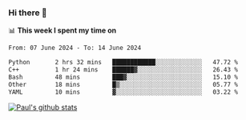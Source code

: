 ### Hi there 👋

📊 **This week I spent my time on**
<!--START_SECTION:waka-->

```txt
From: 07 June 2024 - To: 14 June 2024

Python       2 hrs 32 mins   ████████████░░░░░░░░░░░░░   47.72 %
C++          1 hr 24 mins    ██████▓░░░░░░░░░░░░░░░░░░   26.43 %
Bash         48 mins         ███▓░░░░░░░░░░░░░░░░░░░░░   15.10 %
Other        18 mins         █▒░░░░░░░░░░░░░░░░░░░░░░░   05.77 %
YAML         10 mins         ▓░░░░░░░░░░░░░░░░░░░░░░░░   03.22 %
```

<!--END_SECTION:waka-->


[![Paul's github stats](https://github-readme-stats.vercel.app/api?username=mickeyouyou&theme=dracula&show_icons=true)](https://github.com/anuraghazra/github-readme-stats)
